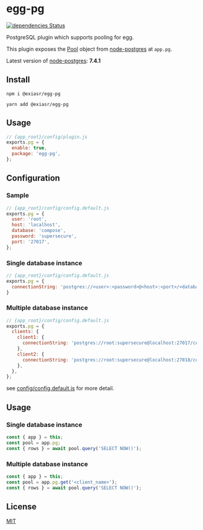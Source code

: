 # egg-pg

[![dependencies Status](https://david-dm.org/ExiaSR/egg-pg/status.svg?style=flat-square)](https://david-dm.org/ExiaSR/egg-pg)

PostgreSQL plugin which supports pooling for egg.

This plugin exposes the [Pool](https://node-postgres.com/api/pool) object from [node-postgres](https://node-postgres.com) at `app.pg`.

Latest version of [node-postgres](https://node-postgres.com): **7.4.1**

## Install
`npm i @exiasr/egg-pg`

`yarn add @exiasr/egg-pg`

## Usage

```js
// {app_root}/config/plugin.js
exports.pg = {
  enable: true,
  package: 'egg-pg',
};
```

## Configuration
### Sample
```js
// {app_root}/config/config.default.js
exports.pg = {
  user: 'root',
  host: 'localhost',
  database: 'compose',
  password: 'supersecure',
  port: '27017',
};
```
### Single database instance
```js
// {app_root}/config/config.default.js
exports.pg = {
  connectionString: 'postgres://<user>:<password>@<host>:<port>/<database>',
}
```
### Multiple database instance
```js
// {app_root}/config/config.default.js
exports.pg = {
  clients: {
    client1: {
      connectionString: 'postgres://root:supersecure@localhost:27017/compose',
    },
    client2: {
      connectionString: 'postgres://root:supersecure@localhost:27018/compose',
    },
  },
};
```
see [config/config.default.js](config/config.default.js) for more detail.

## Usage
### Single database instance
```js
const { app } = this;
const pool = app.pg;
const { rows } = await pool.query('SELECT NOW()');
```

### Multiple database instance
```js
const { app } = this;
const pool = app.pg.get('<client_name>');
const { rows } = await pool.query('SELECT NOW()');
```

## License

[MIT](LICENSE)
